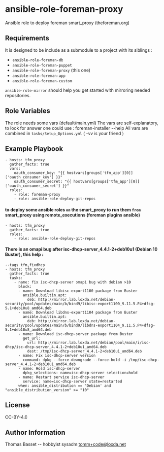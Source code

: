 ansible-role-foreman-proxy
=========

Ansible role to deploy foreman smart_proxy (theforeman.org)

Requirements
------------

It is designed to be include as a submodule to a project with its siblings :

* `ansible-role-foreman-db`
* `ansible-role-foreman-puppet`
* `ansible-role-foreman-proxy` (this one)
* `ansible-role-foreman-app`
* `ansible-role-foreman-custom`

`ansible-role-mirror` should help you get started with mirroring needed repositories.

Role Variables
--------------

The role needs some vars (default/main.yml)
The vars are self-explanatory, to look for answer one could use : foreman-installer --help
All vars are combined in `tasks/Setup_Options.yml` ( -vv is your friend )

Example Playbook
----------------

```
- hosts: tfm_proxy
  gather_facts: true
  vars:
    oauth_consumer_key: "{{ hostvars[groups['tfm_app'][0]]['oauth_consumer_key'] }}"
    oauth_consumer_secret: "{{ hostvars[groups['tfm_app'][0]]['oauth_consumer_secret'] }}"
  roles:
    - role: foreman-proxy
    - role: ansible-role-deploy-git-repos
```

#### to deploy some ansible roles `on` the smart_proxy to run them `from` smart_proxy using remote_executions (foreman plugins ansible)
```
- hosts: tfm_proxy
  gather_facts: true
  roles:
    - role: ansible-role-deploy-git-repos
```

#### There is an omapi bug after isc-dhcp-server_4.4.1-2+deb10u1 (Debian 10 Buster), this help : 
```
--tags tfm,fixdhcp
- hosts: tfm_proxy
  gather_facts: true
  tasks:
    - name: fix isc-dhcp-server omapi bug with debian >10
      block:
      - name: Download libisc-export1100 package from Buster
        ansible.builtin.apt:
          deb: http://mirror.lab.loxda.net/debian-security/pool/updates/main/b/bind9/libisc-export1100_9.11.5.P4+dfsg-5.1+deb10u8_amd64.deb
      - name: Download libdns-export1104 package from Buster
        ansible.builtin.apt:
          deb: http://mirror.lab.loxda.net/debian-security/pool/updates/main/b/bind9/libdns-export1104_9.11.5.P4+dfsg-5.1+deb10u8_amd64.deb
      - name: Download isc-dhcp-server package from Buster
        get_url:
          url: http://mirror.lab.loxda.net/debian/pool/main/i/isc-dhcp/isc-dhcp-server_4.4.1-2+deb10u1_amd64.deb
          dest: /tmp/isc-dhcp-server_4.4.1-2+deb10u1_amd64.deb
      - name: Fix isc-dhcp-server version
        command: dpkg --force-downgrade --force-hold -i /tmp/isc-dhcp-server_4.4.1-2+deb10u1_amd64.deb
      - name: Hold isc-dhcp-server
        dpkg_selections: name=isc-dhcp-server selection=hold
      - name: Restart service isc-dhcp-server
        service: name=isc-dhcp-server state=restarted
      when: ansible_distribution == 'Debian' and "ansible_distribution_version" >= "10"
```      

License
-------

CC-BY-4.0

Author Information
------------------

Thomas Basset -- hobbyist sysadm <tomm+code@loxda.net>
